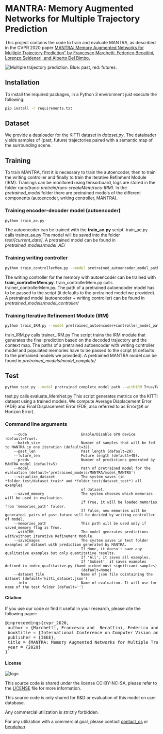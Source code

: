 # MANTRA: Memory Augmented Networks for Multiple Trajectory Prediction
This project contains the code to train and evaluate MANTRA, as described in the CVPR 2020 paper
[MANTRA: Memory Augmented Networks for Multiple Trajectory Prediction" by Francesco Marchetti, Federico Becattini, Lorenzo Seidenari, and Alberto Del Bimbo.](https://openaccess.thecvf.com/content_CVPR_2020/papers/Marchetti_MANTRA_Memory_Augmented_Networks_for_Multiple_Trajectory_Prediction_CVPR_2020_paper.pdf)

![Multiple trajectory prediction. Blue: past, red: futures.][gif]

[gif]: https://github.com/Marchetz/MANTRA-CVPR20/blob/master/mantra.gif "MANTRA"

## Installation
To install the required packages, in a Python 3 environment just execute the following: 
```bash
pip install -r requirements.txt
```

## Dataset
We provide a dataloader for the KITTI dataset in *dataset.py*. The dataloader yields samples of (past, future) trajectories paired with a semantic map of the surrounding scene.

## Training
To train MANTRA, first it is necessary to train the autoencoder, then to train the writing controller and finally to train the Iterative
Refinment Module (IRM).
Trainings can be monitored using tensorboard, logs are stored in the folder *runs/(runs-pretrain/runs-createMem/runs-IRM)*.
In the *pretrained_model* folder there are pretrained models of the different components (autoencoder, writing controller, MANTRA).

### Training encoder-decoder model (autoencoder)
```bash
python train_ae.py
```
The autoencoder can be trained with the **train_ae.py** script. train_ae.py calls trainer_ae.py
The model will be saved into the folder *test/[current_date]*.
A pretrained model can be found in *pretrained_models/model_AE/*

### Training writing controller
```bash
python train_controllerMem.py --model pretrained_autoencoder_model_path
```
The writing controller for the memory with autoencoder can be trained with **train_controllerMem.py**.
train_controllerMem.py calls trainer_controllerMem.py.
The path of a pretrained autoencoder model has to be passed to the script (it defaults to the pretrained model we provided).
A pretrained model (autoencoder + writing controller) can be found in *pretrained_models/model_controller/*

### Training Iterative Refinement Module (IRM)
```bash
python train_IRM.py --model pretrained_autoencoder+controller_model_path
```
train_IRM.py calls trainer_IRM.py
The script trains the IRM module that generates the final prediction based on the decoded trajectory and the context map.
The paths of a pretrained autoencoder with writing controller model and populated memories have to be passed to the script (it defaults to the
pretrained models we provided).
A pretrained MANTRA model can be found in *pretrained_models/model_complete/*


## Test
```bash
python test.py --model pretrained_complete_model_path --withIRM True/False --saved_memory True/False
```
test.py calls evaluate_MemNet.py
This script generates metrics on the KITTI dataset using a trained models. We compute Average Displacement Error (ADE) and Final Displacement Error (FDE, also referred to as Error@K or Horizon Error).

### Command line arguments
```
    --cuda                         Enable/Disable GPU device (default=True).
    --batch_size                   Number of samples that will be fed to MANTRA in one iteration (default=32).
    --past_len                     Past length (default=20).
    --future_len                   Future length (default=40).
    --preds                        Number of predictions generated by MANTRA model (default=5)
    --model                        Path of pretrained model for the evaluation (default='pretrained_models/MANTRA/model_MANTRA')
    --visualize_dataset            The system saves (in *folder_test/dataset_train* and *folder_test/dataset_test*) all examples
                                   of dataset.
    --saved_memory                 The system chooses which memories will be used in evaluation.
                                   If True, it will be loaded memories from 'memories_path' folder.
                                   If False, new memories will be generated. pairs of past-future will be decided by writing controller of model.
    --memories_path                This path will be used only if saved_memory flag is True.
    --withIRM                      The model generates predictions with/without Iterative Refinement Module.
    --saveImages                   The system saves in test folder examples of dataset with prediction generated by MANTRA.
                                   If None, it doesn't save any qualitative examples but only quantitative results.
                                   If 'All', it saves all examples.
                                   If 'Subset', it saves examples defined in index_qualitative.py (hand picked most significant samples)
                                   (default=None)
    --dataset_file                 Name of json file cointaining the dataset (default='kitti_dataset.json')
    --info                         Name of evaluation. It will use for name of the test folder (default='')

```


#### Citation

If you use our code or find it useful in your research, please cite the following paper:


<pre class='bibtex'>
@inproceedings{cvpr_2020,
 author = {Marchetti, Francesco and  Becattini, Federico and Seidenari, Lorenzo and Del Bimbo, Alberto},
 booktitle = {International Conference on Computer Vision and Pattern Recognition (CVPR)},
 publisher = {IEEE},
 title = {MANTRA: Memory Augmented Networks for Multiple Trajectory Prediction},
 year = {2020}
}
</pre>

#### License

![logo](logo-header.png)

This source code is shared under the license CC-BY-NC-SA, please refer to the [LICENSE](LICENSE) file for more information.

This source code is only shared for R&D or evaluation of this model on user database.

Any commercial utilization is strictly forbidden.

For any utilization with a commercial goal, please contact [contact_cs](mailto:contact_cs@imra-europe.com) or [bendahan](mailto:bendahan@imra-europe.com)
